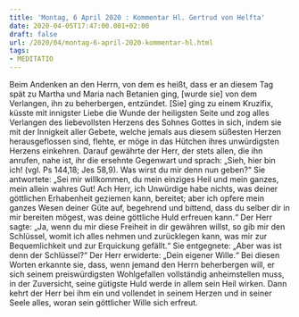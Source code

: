 ```yaml
---
title: 'Montag, 6 April 2020 : Kommentar Hl. Gertrud von Helfta'
date: 2020-04-05T17:47:00.001+02:00
draft: false
url: /2020/04/montag-6-april-2020-kommentar-hl.html
tags: 
- MEDITATIO
---
```


Beim Andenken an den Herrn, von dem es heißt, dass er an diesem Tag spät zu Martha und Maria nach Betanien ging, \[wurde sie\] von dem Verlangen, ihn zu beherbergen, entzündet. \[Sie\] ging zu einem Kruzifix, küsste mit innigster Liebe die Wunde der heiligsten Seite und zog alles Verlangen des liebevollsten Herzens des Sohnes Gottes in sich, indem sie mit der Innigkeit aller Gebete, welche jemals aus diesem süßesten Herzen herausgeflossen sind, flehte, er möge in das Hütchen ihres unwürdigsten Herzens einkehren. Darauf gewährte der Herr, der stets allen, die ihn anrufen, nahe ist, ihr die ersehnte Gegenwart und sprach: „Sieh, hier bin ich! (vgl. Ps 144,18; Jes 58,9). Was wirst du mir denn nun geben?“ Sie antwortete: „Sei mir willkommen, du mein einziges Heil und mein ganzes, mein allein wahres Gut! Ach Herr, ich Unwürdige habe nichts, was deiner göttlichen Erhabenheit geziemen kann, bereitet; aber ich opfere mein ganzes Wesen deiner Güte auf, begehrend und bittend, dass du selber dir in mir bereiten mögest, was deine göttliche Huld erfreuen kann.“ Der Herr sagte: „Ja, wenn du mir diese Freiheit in dir gewähren willst, so gib mir den Schlüssel, womit ich alles nehmen und zurücklegen kann, was mir zur Bequemlichkeit und zur Erquickung gefällt.“ Sie entgegnete: „Aber was ist denn der Schlüssel?“ Der Herr erwiderte: „Dein eigener Wille.“ Bei diesen Worten erkannte sie, dass, wenn jemand den Herrn beherbergen will, er sich seinem preiswürdigsten Wohlgefallen vollständig anheimstellen muss, in der Zuversicht, seine gütigste Huld werde in allem sein Heil wirken. Dann kehrt der Herr bei ihm ein und vollendet in seinem Herzen und in seiner Seele alles, woran sein göttlicher Wille sich erfreut.